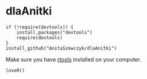 # dlaAnitki

````{Ruby}
if (!require(devtools)) {
    install.packages("devtools")
    require(devtools)
}
install_github("AnitaSzewczyk/dlaAnitki")
````

Make sure you have [rtools](http://cran.r-project.org/bin/windows/Rtools/) installed on your computer.

````{Ruby}
loveR()
````
